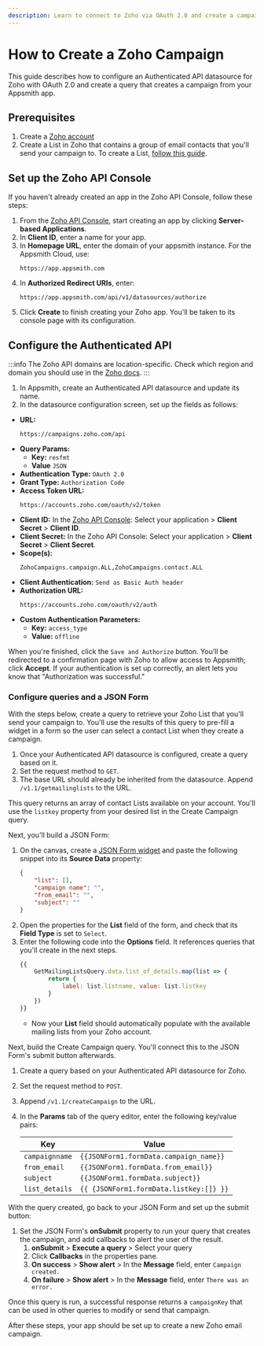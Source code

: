 ```yaml
---
description: Learn to connect to Zoho via OAuth 2.0 and create a campaign from your app.
---
```

# How to Create a Zoho Campaign

This guide describes how to configure an Authenticated API datasource for Zoho with OAuth 2.0 and create a query that creates a campaign from your Appsmith app.

## Prerequisites

1. Create a [Zoho account](https://www.zoho.com/signup.html?all_prod_page=true&ireft=nhome&src=home1-header)
1. Create a List in Zoho that contains a group of email contacts that you'll send your campaign to. To create a List, [follow this guide](https://help.zoho.com/portal/en/kb/campaigns/user-guide/contact-management/list-management/articles/mailing-list-management#Create_list).

## Set up the Zoho API Console

If you haven't already created an app in the Zoho API Console, follow these steps:

1. From the [Zoho API Console](https://api-console.zoho.com/), start creating an app by clicking **Server-based Applications**.
1. In **Client ID**, enter a name for your app.
1. In **Homepage URL**, enter the domain of your appsmith instance. For the Appsmith Cloud, use:
    ```
    https://app.appsmith.com
    ```
1. In **Authorized Redirect URIs**, enter:
    ```
    https://app.appsmith.com/api/v1/datasources/authorize
    ```
1. Click **Create** to finish creating your Zoho app. You'll be taken to its console page with its configuration.

## Configure the Authenticated API

:::info
The Zoho API domains are location-specific. Check which region and domain you should use in the [Zoho docs](https://www.zoho.com/campaigns/help/developers/data-centers.html).
:::

1. In Appsmith, create an Authenticated API datasource and update its name.
1. In the datasource configuration screen, set up the fields as follows: 

* **URL:**
    ```
    https://campaigns.zoho.com/api
    ```
* **Query Params:**
    * **Key:** `resfmt`
    * **Value** `JSON`
* **Authentication Type:** `OAuth 2.0` 
* **Grant Type:** `Authorization Code`
* **Access Token URL:**
    ```
    https://accounts.zoho.com/oauth/v2/token
    ```
* **Client ID:** In the [Zoho API Console](https://api-console.zoho.com): Select your application > **Client Secret** > **Client ID**.
* **Client Secret:** In the Zoho API Console: Select your application > **Client Secret** > **Client Secret**.
* **Scope(s):**
    ```
    ZohoCampaigns.campaign.ALL,ZohoCampaigns.contact.ALL
    ```
* **Client Authentication:** `Send as Basic Auth header`
* **Authorization URL:**
    ```
    https://accounts.zoho.com/oauth/v2/auth
    ```
* **Custom Authentication Parameters:**
    * **Key:** `access_type`
    * **Value:** `offline`

When you're finished, click the `Save and Authorize` button. You’ll be redirected to a confirmation page with Zoho to allow access to Appsmith; click **Accept**. If your authentication is set up correctly, an alert lets you know that "Authorization was successful."

### Configure queries and a JSON Form

With the steps below, create a query to retrieve your Zoho List that you'll send your campaign to. You'll use the results of this query to pre-fill a widget in a form so the user can select a contact List when they create a campaign.

1. Once your Authenticated API datasource is configured, create a query based on it.
1. Set the request method to `GET`.
1. The base URL should already be inherited from the datasource. Append `/v1.1/getmailinglists` to the URL.

This query returns an array of contact Lists available on your account. You'll use the `listkey` property from your desired list in the Create Campaign query.

Next, you'll build a JSON Form:

1. On the canvas, create a [JSON Form widget](/reference/widgets/json-form) and paste the following snippet into its **Source Data** property:
    ```json
    {
        "list": [],
        "campaign name": "",
        "from_email": "",
        "subject": ""
    }
    ```
1. Open the properties for the **List** field of the form, and check that its **Field Type** is set to `Select`.
1. Enter the following code into the **Options** field. It references queries that you'll create in the next steps.
    ```javascript
    {{
        GetMailingListsQuery.data.list_of_details.map(list => {
            return {
                label: list.listname, value: list.listkey
            }
        })
    }}
    ```
    * Now your **List** field should automatically populate with the available mailing lists from your Zoho account.

Next, build the Create Campaign query. You'll connect this to the JSON Form's submit button afterwards.

1. Create a query based on your Authenticated API datasource for Zoho.
1. Set the request method to `POST`.
1. Append `/v1.1/createCampaign` to the URL.
1. In the **Params** tab of the query editor, enter the following key/value pairs:

    | Key | Value |
    |-----|-------|
    | `campaignname` | `{{JSONForm1.formData.campaign_name}}` |
    | `from_email` | `{{JSONForm1.formData.from_email}}` |
    | `subject` | `{{JSONForm1.formData.subject}}` |
    | `list_details` | `{{ {JSONForm1.formData.listkey:[]} }}` |

<!--
list_details value doesn't currently work. May need to be something like:

{{
    (function(){
    const listkey = JSONForm1.formData.list_details
    const param = {}
    param[JSONForm1.formData.list_details] = []
    return param
    })()
}}
-->

With the query created, go back to your JSON Form and set up the submit button:

1. Set the JSON Form's **onSubmit** property to run your query that creates the campaign, and add callbacks to alert the user of the result.
    1. **onSubmit** > **Execute a query** > Select your query
    1. Click **Callbacks** in the properties pane.
    1. **On success** > **Show alert** > In the **Message** field, enter `Campaign created.`
    1. **On failure** > **Show alert** > In the **Message** field, enter `There was an error.`

Once this query is run, a successful response returns a `campaignKey` that can be used in other queries to modify or send that campaign.

After these steps, your app should be set up to create a new Zoho email campaign.